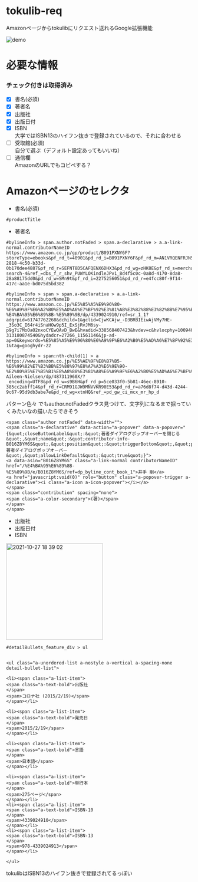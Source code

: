 # tokulib-req
Amazonページからtokulibにリクエスト送れるGoogle拡張機能

![demo](output.gif)

# 必要な情報
### チェック付きは取得済み
- [x] 書名(必須)
- [x] 著者名
- [x] 出版社
- [x] 出版日付
- [x] ISBN \
大学ではISBN13のハイフン抜きで登録されているので、それに合わせる
- [ ] 受取館(必須) \
自分で選ぶ（デフォルト設定あってもいいね）
- [ ] 通信欄 \
AmazonのURLでもコピペする？

# Amazonページのセレクタ
- 書名(必須)
```
#productTitle
```
- 著者名
```
#bylineInfo > span.author.notFaded > span.a-declarative > a.a-link-normal.contributorNameID
https://www.amazon.co.jp/gp/product/B091PXNY6F?storeType=ebooks&pf_rd_t=40901&pd_rd_i=B091PXNY6F&pf_rd_m=AN1VRQENFRJN5&pageType=STOREFRONT&pf_rd_p=79f8e469-2818-4c50-b33d-0b170dee4887&pf_rd_r=SEFNT8D5CAFQENX6DHX3&pd_rd_wg=zHK8E&pf_rd_s=merchandised-search-4&ref_=dbs_f_r_shv_PUWYLOKindleJPv1_8d4f5c0c-0a8d-4170-8da8-28a88175dd0&pd_rd_w=SMn9t&pf_rd_i=2275256051&pd_rd_r=e4fcc80f-9f14-417c-aa1e-bd075d5bd382

#bylineInfo > span > span.a-declarative > a.a-link-normal.contributorNameID
https://www.amazon.co.jp/%E5%85%A5%E9%96%80-%E6%A9%9F%E6%A2%B0%E5%AD%A6%E7%BF%92%E3%81%AB%E3%82%88%E3%82%8B%E7%95%B0%E5%B8%B8%E6%A4%9C%E7%9F%A5%E2%80%95R%E3%81%AB%E3%82%88%E3%82%8B%E5%AE%9F%E8%B7%B5%E3%82%AC%E3%82%A4%E3%83%89-%E4%BA%95%E6%89%8B-%E5%89%9B/dp/4339024910/ref=sr_1_1?adgrpid=61747762268&dchild=1&gclid=CjwKCAjw_-D3BRBIEiwAjVMy7HE-_3So3C_I64r4iSnaHOw9p5I_ExSjRvJM6sy-p9g7i7MoOaO2nxoCYEwQAvD_BwE&hvadid=338568407423&hvdev=c&hvlocphy=1009404&hvnetw=g&hvqmt=b&hvrand=2852220216720968301&hvtargid=kwd-313180874540&hydadcr=27266_11561146&jp-ad-ap=0&keywords=%E5%85%A5%E9%96%80%E6%A9%9F%E6%A2%B0%E5%AD%A6%E7%BF%92%E3%81%AB%E3%82%88%E3%82%8B%E7%95%B0%E5%B8%B8%E6%A4%9C%E7%9F%A5&qid=1593413287&sr=8-1&tag=googhydr-22

#bylineInfo > span:nth-child(1) > a
https://www.amazon.co.jp/%E5%AE%9F%E8%B7%B5-%E6%99%82%E7%B3%BB%E5%88%97%E8%A7%A3%E6%9E%90-%E2%80%95%E7%B5%B1%E8%A8%88%E3%81%A8%E6%A9%9F%E6%A2%B0%E5%AD%A6%E7%BF%92%E3%81%AB%E3%82%88%E3%82%8B%E4%BA%88%E6%B8%AC-Aileen-Nielsen/dp/487311960X/?_encoding=UTF8&pd_rd_w=s9B6H&pf_rd_p=5ce033f0-5b81-46ec-8910-385cc2abff14&pf_rd_r=CRM91GJW9MNVVKR90E53&pd_rd_r=a76d8f74-d43d-4244-9c67-95d9db3abe7e&pd_rd_wg=xtnHQ&ref_=pd_gw_ci_mcx_mr_hp_d
```
パターン色々
でもauthor.notFadedクラス見つけて、文字列になるまで掘っていくみたいなの描いたらできそう
```
<span class="author notFaded" data-width="">
<span class="a-declarative" data-action="a-popover" data-a-popover="{&quot;closeButtonLabel&quot;:&quot;著者ダイアログポップオーバーを閉じる&quot;,&quot;name&quot;:&quot;contributor-info-B016Z8YM6S&quot;,&quot;position&quot;:&quot;triggerBottom&quot;,&quot;popoverLabel&quot;:&quot;著者ダイアログポップオーバー&quot;,&quot;allowLinkDefault&quot;:&quot;true&quot;}">
<a data-asin="B016Z8YM6S" class="a-link-normal contributorNameID" href="/%E4%BA%95%E6%89%8B-%E5%89%9B/e/B016Z8YM6S/ref=dp_byline_cont_book_1">井手 剛</a>
<a href="javascript:void(0)" role="button" class="a-popover-trigger a-declarative"><i class="a-icon a-icon-popover"></i></a>
</span>
<span class="contribution" spacing="none">
<span class="a-color-secondary">(著)</span>
</span>
</span>
```
- 出版社
- 出版日付
- ISBN
<img width="262" alt=" 2021-10-27 18 39 02" src="https://user-images.githubusercontent.com/29348289/139040830-843f52bd-aecd-4df1-bbd6-f2decdf12eaa.png">

```
#detailBullets_feature_div > ul


<ul class="a-unordered-list a-nostyle a-vertical a-spacing-none detail-bullet-list">

<li><span class="a-list-item">
<span class="a-text-bold">出版社
</span>
<span>コロナ社 (2015/2/19)</span>
</span></li>

<li><span class="a-list-item">
<span class="a-text-bold">発売日
</span>
<span>2015/2/19</span>
</span></li>

<li><span class="a-list-item">
<span class="a-text-bold">言語
</span>
<span>日本語</span>
</span></li>

<li><span class="a-list-item">
<span class="a-text-bold">単行本
</span>
<span>275ページ</span>
</span></li>
<li><span class="a-list-item">
<span class="a-text-bold">ISBN-10
</span>
<span>4339024910</span>
</span></li>
<li><span class="a-list-item">
<span class="a-text-bold">ISBN-13
</span>
<span>978-4339024913</span>
</span></li>

</ul>
```
tokulibはISBN13のハイフン抜きで登録されてるっぽい
